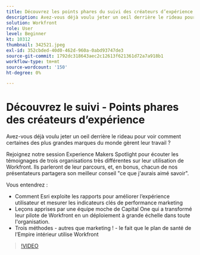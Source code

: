 ```yaml
---
title: Découvrez les points phares du suivi des créateurs d’expérience
description: Avez-vous déjà voulu jeter un oeil derrière le rideau pour voir comment certaines des plus grandes marques du monde gèrent leur travail ?
solution: Workfront
role: User
level: Beginner
kt: 10312
thumbnail: 342521.jpeg
exl-id: 352cbded-40d0-462d-960a-0abd93747de3
source-git-commit: 1792dc318643aec2c12613f621361d72a7a918b1
workflow-type: tm+mt
source-wordcount: '150'
ht-degree: 0%

---
```


# Découvrez le suivi - Points phares des créateurs d’expérience

Avez-vous déjà voulu jeter un oeil derrière le rideau pour voir comment certaines des plus grandes marques du monde gèrent leur travail ?

Rejoignez notre session Experience Makers Spotlight pour écouter les témoignages de trois organisations très différentes sur leur utilisation de Workfront. Ils parleront de leur parcours, et, en bonus, chacun de nos présentateurs partagera son meilleur conseil &quot;ce que j&#39;aurais aimé savoir&quot;.

Vous entendrez :

* Comment Esri exploite les rapports pour améliorer l’expérience utilisateur et mesurer les indicateurs clés de performance marketing
* Leçons apprises par une équipe moche de Capital One qui a transformé leur pilote de Workfront en un déploiement à grande échelle dans toute l&#39;organisation.
* Trois méthodes - autres que marketing ! - le fait que le plan de santé de l’Empire intérieur utilise Workfront

>[!VIDEO](https://video.tv.adobe.com/v/342521/?quality=12&learn=on)

